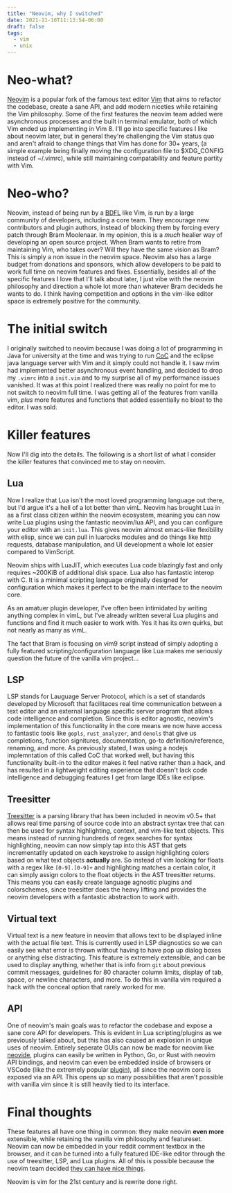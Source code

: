 ```yaml
---
title: "Neovim, why I switched"
date: 2021-11-16T11:13:54-06:00
draft: false
tags:
  - vim
  - unix
---
```


# Neo-what?

[Neovim](https://neovim.io/) is a popular fork of the famous text editor [Vim](https://www.vim.org/) that aims to refactor the codebase, create a sane API, and add modern niceties while retaining the Vim philosophy. Some of the first features the neovim team added were asynchronous processes and the built in terminal emulator, both of which Vim ended up implementing in Vim 8. I'll go into specific features I like about neovim later, but in general they're challenging the Vim status quo and aren't afraid to change things that Vim has done for 30+ years, (a simple example being finally moving the configuration file to $XDG_CONFIG instead of ~/.vimrc), while still maintaining compatability and feature partity with Vim.

# Neo-who?

Neovim, instead of being run by a [BDFL](https://en.wikipedia.org/wiki/Benevolent_dictator_for_life) like Vim, is run by a large community of developers, including a core team. They encourage new contributors and plugin authors, instead of blocking them by forcing every patch through Bram Moolenaar. In my opinion, this is a *much* healier way of developing an open source project. When Bram wants to retire from maintaining Vim, who takes over? Will they have the same vision as Bram? This is simply a non issue in the neovim space. Neovim also has a large budget from donations and sponsors, which allow developers to be paid to work full time on neovim features and fixes. Essentially, besides all of the specific features I love that I'll talk about later, I just vibe with the neovim philosophy and direction a whole lot more than whatever Bram decideds he wants to do. I think having competition and options in the vim-like editor space is extremely positive for the community.

# The initial switch

I originally switched to neovim because I was doing a lot of programming in Java for university at the time and was trying to run [CoC](https://github.com/neoclide/coc.nvim/) and the eclipse java language server with Vim and it simply could not handle it. I saw nvim had implemented better asynchronous event handling, and decided to drop my `.vimrc` into a `init.vim` and to my surprise all of my performance issues vanished. It was at this point I realized there was really no point for me to not switch to neovim full time. I was getting all of the features from vanilla vim, *plus* more features and functions that added essentially no bloat to the editor. I was sold.

# Killer features

Now I'll dig into the details. The following is a short list of what I consider the killer features that convinced me to stay on neovim.

## Lua

Now I realize that Lua isn't the most loved programming language out there, but I'd argue it's a hell of a lot better than vimL. Neovim has brought Lua in as a first class citizen within the neovim ecosystem, meaning you can now write Lua plugins using the fantastic neovim/lua API, and you can configure your editor with an `init.lua`. This gives neovim almost emacs-like flexibility with elisp, since we can pull in luarocks modules and do things like http requests, database manipulation, and UI development a whole lot easier compared to VimScript. 

Neovim ships with LuaJIT, which executes Lua code blazingly fast and only requires ~200KiB of additional disk space. Lua also has fantastic interop with C. It is a minimal scripting language originally designed for configuration which makes it perfect to be the main interface to the neovim core.

As an amatuer plugin developer, I've often been intimidated by writing anything complex in vimL, but I've already written several Lua plugins and functions and find it much easier to work with. Yes it has its own quirks, but not nearly as many as vimL.

The fact that Bram is focusing on vim9 script instead of simply adopting a fully featured scripting/configuration language like Lua makes me seriously question the future of the vanilla vim project...

## LSP

LSP stands for Lauguage Server Protocol, which is a set of standards developed by Microsoft that facilitaces real time communication between a text editor and an external language specific server program that allows code intelligence and completion. Since this is editor agnostic, neovim's implementation of this functionality in the core means we now have access to fantastic tools like `gopls`, `rust_analyzer`, and `denols` that give us completions, function signitures, documentation, go-to definition/reference, renaming, and more. As previously stated, I was using a nodejs implemntation of this called CoC that worked well, but having this functionality built-in to the editor makes it feel native rather than a hack, and has resulted in a lightweight editing experience that doesn't lack code intelligence and debugging features I get from large IDEs like eclipse.

## Treesitter

[Treesitter](https://tree-sitter.github.io/tree-sitter/) is a parsing library that has been included in neovim v0.5+ that allows real time parsing of source code into an abstract syntax tree that can then be used for syntax highlighting, context, and vim-like text objects. This means instead of running hundreds of regex searches for syntax highlighting, neovim can now simply tap into this AST that gets incrementatlly updated on each keystroke to assign highlighting colors based on what text objects **actually** are. So instead of vim looking for floats with a regex like `[0-9].[0-9]+` and highlighting matches a certain color, it can simply assign colors to the float objects in the AST treesitter returns. This means you can easily create language agnostic plugins and colorschemes, since treesitter does the heavy lifting and provides the neovim developers with a fantastic abstraction to work with.

## Virtual text

Virtual text is a new feature in neovim that allows text to be displayed inline with the actual file text. This is currently used in LSP diagnostics so we can easily see what error is thrown without having to have pop up dialog boxes or anything else distracting. This feature is extremely extensible, and can be used to display anything, whether that is info from `git` about previous commit messages, guidelines for 80 character column limits, display of tab, space, or newline characters, and more. To do this in vanilla vim required a hack with the conceal option that rarely worked for me.

## API

One of neovim's main goals was to refactor the codebase and expose a sane core API for developers. This is evident in Lua scripting/plugins as we previously talked about, but this has also caused an explosion in unique uses of neovim. Entirely seperate GUIs can now be made for neovim like [neovide](https://github.com/neovide/neovide), plugins can easily be written in Python, Go, or Rust with neovim API bindings, and neovim can even be embedded inside of browsers or VSCode (like the extremely popular [plugin](https://marketplace.visualstudio.com/items?itemName=asvetliakov.vscode-neovim)), all since the neovim core is exposed via an API. This opens up so many possibilities that aren't possible with vanilla vim since it is still heavily tied to its interface.

# Final thoughts

These features all have one thing in common: they make neovim **even more** extensible, while retaining the vanilla vim philosophy and featureset. Neovim can now be embedded in your reddit comment textbox in the browser, and it can be turned into a fully featured IDE-like editor through the use of treesitter, LSP, and Lua plugins. All of this is possible because the neovim team decided [they can have nice things](https://www.youtube.com/watch?v=Bt-vmPC_-Ho).

Neovim is vim for the 21st century and is rewrite done right.
